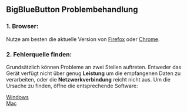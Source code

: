 ## BigBlueButton Problembehandlung

### 1. Browser:

Nutze am besten die aktuelle Version von [Firefox](https://www.mozilla.org/de/exp/firefox/new/) oder [Chrome](https://www.google.de/intl/de/chrome/).



### 2. Fehlerquelle finden:

Grundsätzlich können Probleme an zwei Stellen auftreten. Entweder das Gerät verfügt nicht über genug **Leistung** um die empfangenen Daten zu verarbeiten, oder die **Netzwerkverbindung** reicht nicht aus. Um die Ursache zu finden, öffne die entsprechende Software:

<a href="windows.md" target="_blank">Windows</a> <br>
<a href="mac.md" target="_blank">Mac</a>


